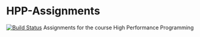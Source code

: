 # HPP-Assignments
[![Build Status](https://travis-ci.com/dowenberghmark/HPP-Assignments.svg?token=xDgnji76BwLLRzQHxW9Y&branch=master)](https://travis-ci.com/dowenberghmark/HPP-Assignments)
Assignments for the course High Performance Programming 
